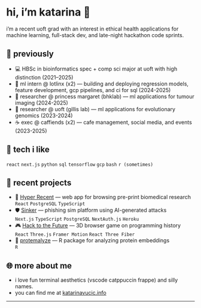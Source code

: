 # hi, i’m katarina 👾

i’m a recent uoft grad with an interest in ethical health applications for machine learning, full-stack dev, and late-night hackathon code sprints.

## 🧪 previously

- 💻 HBSc in bioinformatics spec + comp sci major at uoft with high distinction (2021–2025)  
- 🤖 ml intern @ lotlinx (x2) — building and deploying regression models, feature development, gcp pipelines, and ci for sql (2024-2025)
- 🩻 researcher @ princess margaret (bhklab) — ml applications for tumour imaging (2024-2025)
- 🧬 researcher @ uoft (gillis lab) — ml applications for evolutionary genomics (2023-2024)
- ☕ exec @ caffiends (x2) — cafe management, social media, and events (2023-2025)

## 🔧 tech i like
`react` `next.js` `python` `sql` `tensorflow` `gcp` `bash` `r (sometimes)`

## 🧠 recent projects
- 🔗 [Hyper Recent](https://hyper-recent.online/) — web app for browsing pre-print biomedical research  
  `React` `PostgreSQL` `TypeScript` 
- 🛡️ [Sinker](https://dorahacks.io/buidl/23048) — phishing sim platform using AI-generated attacks  
  `Next.js` `TypeScript` `PostgreSQL` `NextAuth.js` `Heroku`
- 🎮 [Hack to the Future](https://dorahacks.io/buidl/21673) — 3D browser game on programming history  
  `React` `Three.js` `Framer Motion` `React Three Fiber`
- 🧬 [protemalyze](https://github.com/katarinaavucic/protemalyze) — R package for analyzing protein embeddings  
  `R`


## 🌐 more about me
- i love fun terminal aesthetics (vscode catppuccin frappe) and silly names.
- you can find me at [katarinavucic.info](http://katarinavucic.info)

---

<!--
fun fact: i have 2 cats named laundry and moon dog
-->
